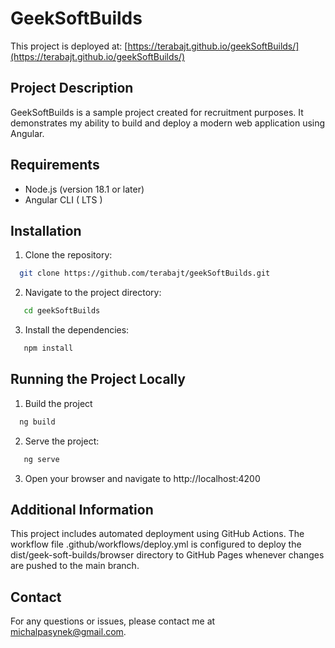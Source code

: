 # GeekSoftBuilds

This project is deployed at: [https://terabajt.github.io/geekSoftBuilds/](https://terabajt.github.io/geekSoftBuilds/)

## Project Description
GeekSoftBuilds is a sample project created for recruitment purposes. It demonstrates my ability to build and deploy a modern web application using Angular.

## Requirements
- Node.js (version 18.1 or later)
- Angular CLI ( LTS )

## Installation
1. Clone the repository:
```bash
  git clone https://github.com/terabajt/geekSoftBuilds.git
```
2. Navigate to the project directory:
```bash
   cd geekSoftBuilds
```
3. Install the dependencies:
```bash
   npm install
```
## Running the Project Locally

1. Build the project
```bash
  ng build
```
2. Serve the project:
```bash
   ng serve
```
3. Open your browser and navigate to http://localhost:4200

## Additional Information
This project includes automated deployment using GitHub Actions. The workflow file .github/workflows/deploy.yml is configured to deploy the dist/geek-soft-builds/browser directory to GitHub Pages whenever changes are pushed to the main branch.

## Contact
For any questions or issues, please contact me at michalpasynek@gmail.com.

